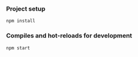 ### Project setup

```
npm install
```

### Compiles and hot-reloads for development


```
npm start
```